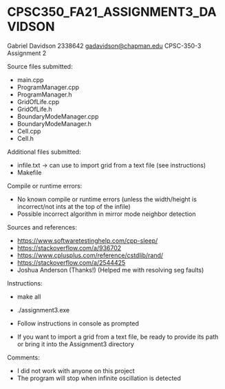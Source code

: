 # CPSC350_FA21_ASSIGNMENT3_DAVIDSON
Gabriel Davidson 
2338642 
gadavidson@chapman.edu 
CPSC-350-3 
Assignment 2

Source files submitted:
- main.cpp
- ProgramManager.cpp
- ProgramManager.h
- GridOfLife.cpp
- GridOfLife.h
- BoundaryModeManager.cpp
- BoundaryModeManager.h
- Cell.cpp
- Cell.h

Additional files submitted:
- infile.txt -> can use to import grid from a text file (see instructions)
- Makefile

Compile or runtime errors: 
- No known compile or runtime errors (unless the width/height is incorrect/not ints at the top of the infile)
- Possible incorrect algorithm in mirror mode neighbor detection

Sources and references:
- https://www.softwaretestinghelp.com/cpp-sleep/
- https://stackoverflow.com/a/936702
- https://www.cplusplus.com/reference/cstdlib/rand/
- https://stackoverflow.com/a/2544425
- Joshua Anderson (Thanks!) (Helped me with resolving seg faults)

Instructions:
- make all
- ./assignment3.exe
- Follow instructions in console as prompted

- If you want to import a grid from a text file, be ready to provide its path or bring it into the Assignment3 directory

Comments:
- I did not work with anyone on this project
- The program will stop when infinite oscillation is detected
